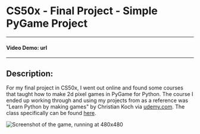 # CS50x - Final Project - Simple PyGame Project
___
#### Video Demo: <URL HERE> url
___
## Description:
For my final project in CS50x, I went out online and found some courses that taught how to make 2d pixel games
in PyGame for Python. The course I ended up working through and using my projects from as a reference was "Learn Python
by making games" by Christian Koch via [udemy.com](https://www.udemy.com). The class specifically can be found [here](
https://www.udemy.com/course/learn-python-by-making-games/?couponCode=KEEPLEARNING
).


![Screenshot of the game, running at 480x480](/blob/main/game_screenshot.PNG)

